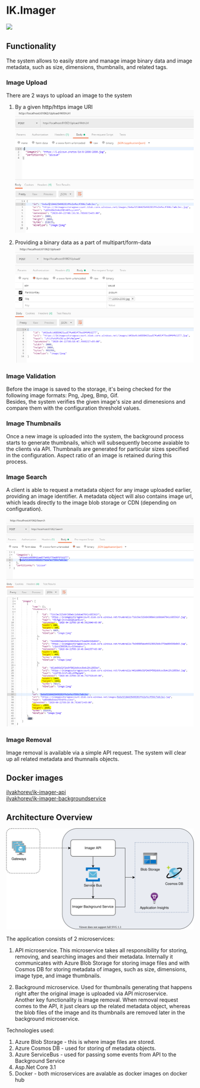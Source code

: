 # IK.Imager

![](https://github.com/ilya-khorev/IK.Imager/workflows/Build/badge.svg)

## Functionality
The system allows to easily store and manage image binary data and image metadata, such as size, dimensions, thumbnails, and related tags.

### Image Upload
There are 2 ways to upload an image to the system
1) By a given http/https image URI
![](docs/UploadImageWithUrlRequest.png)

2) Providing a binary data as a part of multipart/form-data
![](docs/UploadImageRequest.png)

### Image Validation
Before the image is saved to the storage, it's being checked for the following image formats: Png, Jpeg, Bmp, Gif.  
Besides, the system verifies the given image's size and dimenesions and compare them with the configuration threshold values.

### Image Thumbnails
Once a new image is uploaded into the system, the background process starts to generate thumbnails, which will subsequently become avaiable to the clients via API. Thumbnails are generated for particular sizes specified in the configuration. Aspect ratio of an image is retained during this process.

### Image Search
A client is able to request a metadata object for any image uploaded earlier, providing an image identifier. 
A metadata object will also contains image url, which leads directly to the image blob storage or CDN (depending on configuration).

![](docs/GetImageRequest.png)

### Image Removal
Image removal is available via a simple API request. The system will clear up all related metadata and thumnails objects.

## Docker images
[ilyakhorev/ik-imager-api](https://hub.docker.com/r/ilyakhorev/ik-imager-api)  
[ilyakhorev/ik-imager-backgroundservice](https://hub.docker.com/r/ilyakhorev/ik-imager-backgroundservice)

## Architecture Overview
![](docs/Architecture.svg)

The application consists of 2 microservices:
1) API microservice.
This microservice takes all responsibility for storing, removing, and searching images and their metadata.
Internally it communicates with Azure Blob Storage for storing image files and with Cosmos DB for storing metadata of images, such as size, dimensions, image type, and image thumbnails.

2) Background microservice. 
Used for thumbnails generating that happens right after the original image is uploaded via API microservice.  
Another key functionality is image removal. When removal request comes to the API, it just clears up the related metadata object, whereas the blob files of the image and its thumbnails are removed later in the background microservice.

Technologies used:
1) Azure Blob Storage - this is where image files are stored.
2) Azure Cosmos DB - used for storing of metadata objects.
3) Azure ServiceBus - used for passing some events from API to the Background Service
4) Asp.Net Core 3.1
5) Docker - both microservices are avalable as docker images on docker hub
